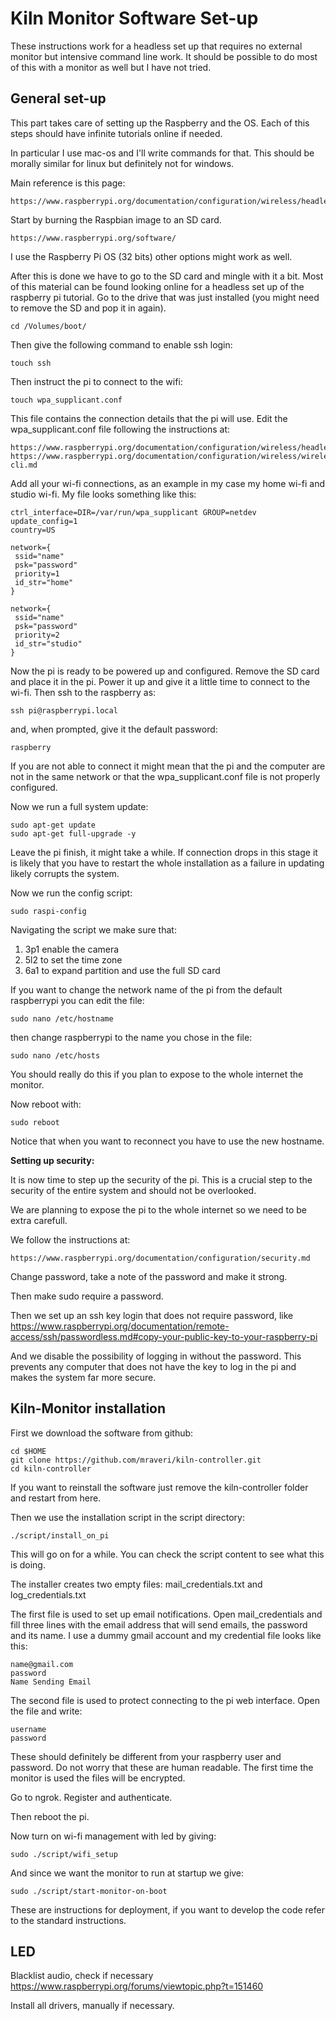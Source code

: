 Kiln Monitor Software Set-up
============================

These instructions work for a headless set up that requires no external monitor but intensive command line work. It should be possible to do most of this with a monitor as well but I have not tried.

## General set-up

This part takes care of setting up the Raspberry and the OS. Each of this steps should have infinite tutorials online if needed.

In particular I use mac-os and I'll write commands for that. This should be morally similar for linux but definitely not for windows.

Main reference is this page:

    https://www.raspberrypi.org/documentation/configuration/wireless/headless.md

Start by burning the Raspbian image to an SD card.

    https://www.raspberrypi.org/software/

I use the Raspberry Pi OS (32 bits) other options might work as well.

After this is done we have to go to the SD card and mingle with it a bit.
Most of this material can be found looking online for a headless set up of the raspberry pi tutorial.
Go to the drive that was just installed (you might need to remove the SD and pop it in again).

    cd /Volumes/boot/

Then give the following command to enable ssh login:

    touch ssh

Then instruct the pi to connect to the wifi:

    touch wpa_supplicant.conf

This file contains the connection details that the pi will use.
Edit the wpa_supplicant.conf file following the instructions at:

    https://www.raspberrypi.org/documentation/configuration/wireless/headless.md
    https://www.raspberrypi.org/documentation/configuration/wireless/wireless-cli.md

Add all your wi-fi connections, as an example in my case my home wi-fi and studio wi-fi. My file looks something like this:

    ctrl_interface=DIR=/var/run/wpa_supplicant GROUP=netdev
    update_config=1
    country=US

    network={
     ssid="name"
     psk="password"
     priority=1
     id_str="home"
    }

    network={
     ssid="name"
     psk="password"
     priority=2
     id_str="studio"
    }

Now the pi is ready to be powered up and configured. Remove the SD card and place it in the pi. Power it up and give it a little time to connect to the wi-fi. Then ssh to the raspberry as:

    ssh pi@raspberrypi.local

and, when prompted, give it the default password:

    raspberry

If you are not able to connect it might mean that the pi and the computer are not in the same network or that the wpa_supplicant.conf file is not properly configured.

Now we run a full system update:

    sudo apt-get update
    sudo apt-get full-upgrade -y

Leave the pi finish, it might take a while.
If connection drops in this stage it is likely that you have to restart the whole installation as a failure in updating likely corrupts the system.

Now we run the config script:

    sudo raspi-config

Navigating the script we make sure that:

1. 3p1 enable the camera
2. 5l2 to set the time zone
3. 6a1 to expand partition and use the full SD card

If you want to change the network name of the pi from the default raspberrypi you can edit the file:

    sudo nano /etc/hostname

then change raspberrypi to the name you chose in the file:

    sudo nano /etc/hosts

You should really do this if you plan to expose to the whole internet the monitor.

Now reboot with:

    sudo reboot

Notice that when you want to reconnect you have to use the new hostname.

**Setting up security:**

It is now time to step up the security of the pi. This is a crucial step to the security of the entire system and should not be overlooked.

We are planning to expose the pi to the whole internet so we need to be extra carefull.

We follow the instructions at:

    https://www.raspberrypi.org/documentation/configuration/security.md

Change password, take a note of the password and make it strong.

Then make sudo require a password.

Then we set up an ssh key login that does not require password, like https://www.raspberrypi.org/documentation/remote-access/ssh/passwordless.md#copy-your-public-key-to-your-raspberry-pi

And we disable the possibility of logging in without the password. This prevents any computer that does not have the key to log in the pi and makes the system far more secure.

## Kiln-Monitor installation

First we download the software from github:

    cd $HOME
    git clone https://github.com/mraveri/kiln-controller.git
    cd kiln-controller

If you want to reinstall the software just remove the kiln-controller folder and restart from here.

Then we use the installation script in the script directory:

    ./script/install_on_pi

This will go on for a while. You can check the script content to see what this is doing.

The installer creates two empty files: mail_credentials.txt and log_credentials.txt

The first file is used to set up email notifications.
Open mail_credentials and fill three lines with the email address that will send emails, the password and its name. I use a dummy gmail account and my credential file looks like this:

    name@gmail.com
    password
    Name Sending Email

The second file is used to protect connecting to the pi web interface.
Open the file and write:

    username
    password

These should definitely be different from your raspberry user and password.
Do not worry that these are human readable. The first time the monitor is used the files will be encrypted.

Go to ngrok. Register and authenticate.

Then reboot the pi.

Now turn on wi-fi management with led by giving:

    sudo ./script/wifi_setup

And since we want the monitor to run at startup we give:

    sudo ./script/start-monitor-on-boot

These are instructions for deployment, if you want to develop the code refer to the
standard instructions.

## LED

Blacklist audio, check if necessary
https://www.raspberrypi.org/forums/viewtopic.php?t=151460

Install all drivers, manually if necessary.
